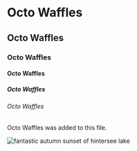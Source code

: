 # Octo Waffles
## Octo Waffles
### Octo Waffles
#### Octo Waffles
##### Octo Waffles
###### Octo Waffles

Octo Waffles was added to this file.


![fantastic autumn sunset of hintersee lake](https://media.istockphoto.com/id/1069539210/photo/fantastic-autumn-sunset-of-hintersee-lake.jpg?s=612x612&w=0&k=20&c=oqKJzUgnjNQi-nSJpAxouNli_Xl6nY7KwLBjArXr_GE=)
